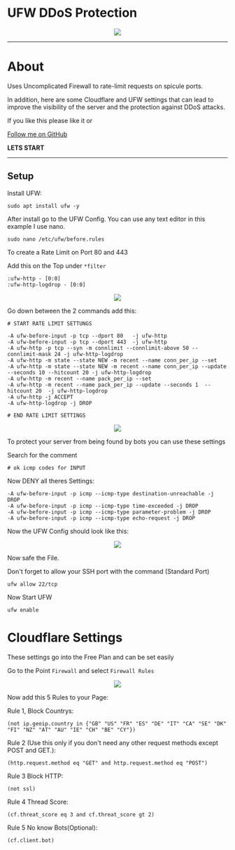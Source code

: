 # UFW DDoS Protection

<p align="center">
  <img src="https://res.cloudinary.com/practicaldev/image/fetch/s--pnF87Zxf--/c_imagga_scale,f_auto,fl_progressive,h_420,q_auto,w_1000/https://dev-to-uploads.s3.amazonaws.com/uploads/articles/vfiufomeykte9vrqrfri.png">
</p>

----

# About

Uses Uncomplicated Firewall to rate-limit requests on spicule ports. 

In addition, here are some Cloudflare and UFW settings that can lead to improve the visibility of the server and the protection against DDoS attacks.

If you like this please like it or

[Follow me on GitHub](https://github.com/none-development/)

**LETS START**

----

## Setup

Install UFW:

```
sudo apt install ufw -y
```

After install go to the UFW Config. You can use any text editor in this example I use nano.

```
sudo nano /etc/ufw/before.rules
```

To create a Rate Limit on Port 80 and 443

Add this on the Top under `*filter`
```
:ufw-http - [0:0]
:ufw-http-logdrop - [0:0]
```

<p align="center">
  <img src="https://cdn.discordapp.com/attachments/857885707183325185/921745003838066688/unknown.png">
</p>

Go down between the 2 commands add this:

```
# START RATE LIMIT SETTUNGS

-A ufw-before-input -p tcp --dport 80   -j ufw-http
-A ufw-before-input -p tcp --dport 443  -j ufw-http
-A ufw-http -p tcp --syn -m connlimit --connlimit-above 50 --connlimit-mask 24 -j ufw-http-logdrop
-A ufw-http -m state --state NEW -m recent --name conn_per_ip --set
-A ufw-http -m state --state NEW -m recent --name conn_per_ip --update --seconds 10 --hitcount 20 -j ufw-http-logdrop
-A ufw-http -m recent --name pack_per_ip --set
-A ufw-http -m recent --name pack_per_ip --update --seconds 1  --hitcount 20  -j ufw-http-logdrop
-A ufw-http -j ACCEPT
-A ufw-http-logdrop -j DROP

# END RATE LIMIT SETTINGS
```
<p align="center">
  <img src="https://cdn.discordapp.com/attachments/857885707183325185/921745360181940344/unknown.png">
</p>

To protect your server from being found by bots you can use these settings

Search for the comment 

`# ok icmp codes for INPUT`

Now DENY all theres Settings:
```
-A ufw-before-input -p icmp --icmp-type destination-unreachable -j DROP
-A ufw-before-input -p icmp --icmp-type time-exceeded -j DROP
-A ufw-before-input -p icmp --icmp-type parameter-problem -j DROP
-A ufw-before-input -p icmp --icmp-type echo-request -j DROP
```

Now the UFW Config should look like this:

<p align="center">
  <img src="https://cdn.discordapp.com/attachments/857885707183325185/921746064288137246/unknown.png">
</p>

Now safe the File.

Don't forget to allow your SSH port with the command (Standard Port)

```
ufw allow 22/tcp
```

Now Start UFW
```
ufw enable
```

# Cloudflare Settings

These settings go into the Free Plan and can be set easily

Go to the Point `Firewall` and select `Firewall Rules`

<p align="center">
  <img src="https://cdn.discordapp.com/attachments/857885707183325185/921747025287073792/unknown.png">
</p>

Now add this 5 Rules to your Page: 

Rule 1, Block Countrys: 

`(not ip.geoip.country in {"GB" "US" "FR" "ES" "DE" "IT" "CA" "SE" "DK" "FI" "NZ" "AT" "AU" "IE" "CH" "BE" "CY"})`

Rule 2 (Use this only if you don't need any other request methods except POST and GET.):

`(http.request.method eq "GET" and http.request.method eq "POST")`

Rule 3 Block HTTP:

`(not ssl)`

Rule 4 Thread Score:

`(cf.threat_score eq 3 and cf.threat_score gt 2)`

Rule 5 No know Bots(Optional):

`(cf.client.bot)`
